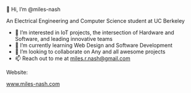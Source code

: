 👋 Hi, I’m @miles-nash

An Electrical Engineering and Computer Science student at UC Berkeley

- 👀 I’m interested in IoT projects, the intersection of Hardware and Software, and leading innovative teams
- 🌱 I’m currently learning Web Design and Software Development
- 💞️ I’m looking to collaborate on Any and all awesome projects
- 📫 Reach out to me at miles.r.nash@gmail.com 

Website:

www.miles-nash.com

<!---
miles-nash/miles-nash is a ✨ special ✨ repository because its `README.md` (this file) appears on your GitHub profile.
You can click the Preview link to take a look at your changes.
--->
